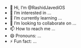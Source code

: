 - 👋 Hi, I’m @RashidJavediOS
- 👀 I’m interested in ...
- 🌱 I’m currently learning ...
- 💞️ I’m looking to collaborate on ...
- 📫 How to reach me ...
- 😄 Pronouns: ...
- ⚡ Fun fact: ...

<!---
RashidJavediOS/RashidJavediOS is a ✨ special ✨ repository because its `README.md` (this file) appears on your GitHub profile.
You can click the Preview link to take a look at your changes.
--->
